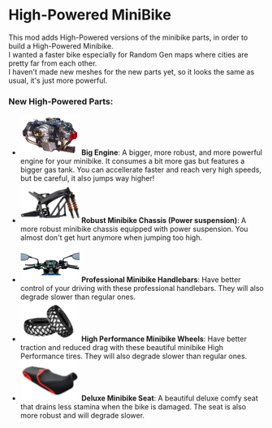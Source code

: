 # High-Powered MiniBike

This mod adds High-Powered versions of the minibike parts, in order to build a High-Powered Minibike.  
I wanted a faster bike especially for Random Gen maps where cities are pretty far from each other.  
I haven't made new meshes for the new parts yet, so it looks the same as usual, it's just more powerful.

### New High-Powered Parts:
- ![bigEngine](Icons/bigEngine.png) **Big Engine**: A bigger, more robust, and more powerful engine for your minibike. It consumes a bit more gas but features a bigger gas tank. You can accellerate faster and reach very high speeds, but be careful, it also jumps way higher!
- ![robustMinibikeChassis](Icons/robustMinibikeChassis.png) **Robust Minibike Chassis (Power suspension)**: A more robust minibike chassis equipped with power suspension. You almost don't get hurt anymore when jumping too high.
- ![professionalMinibikeHandlebars](Icons/professionalMinibikeHandlebars.png) **Professional Minibike Handlebars**: Have better control of your driving with these professional handlebars. They will also degrade slower than regular ones.
- ![HPminibikeWheels](Icons/HPminibikeWheels.png) **High Performance Minibike Wheels**: Have better traction and reduced drag with these beautiful minibike High Performance tires. They will also degrade slower than regular ones.
- ![deluxeMinibikeSeat](Icons/deluxeMinibikeSeat.png) **Deluxe Minibike Seat**: A beautiful deluxe comfy seat that drains less stamina when the bike is damaged. The seat is also more robust and will degrade slower.
